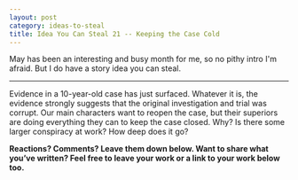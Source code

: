 ```yaml
---
layout: post
category: ideas-to-steal
title: Idea You Can Steal 21 -- Keeping the Case Cold
---
```


May has been an interesting and busy month for me, so no pithy intro I'm afraid. But I do have a story idea you can steal.

<!--excerpt-->

----------------------------------

Evidence in a 10-year-old case has just surfaced. Whatever it is, the evidence strongly suggests that the original investigation and trial was corrupt. Our main characters want to reopen the case, but their superiors are doing everything they can to keep the case closed. Why? Is there some larger conspiracy at work? How deep does it go?

**Reactions? Comments? Leave them down below. Want to share what you’ve written? Feel free to leave your work or a link to your work below too.**
